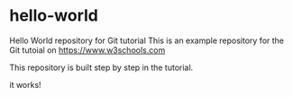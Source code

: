 # hello-world
Hello World repository for Git tutorial
This is an example repository for the Git tutoial on https://www.w3schools.com

This repository is built step by step in the tutorial.

it works!

